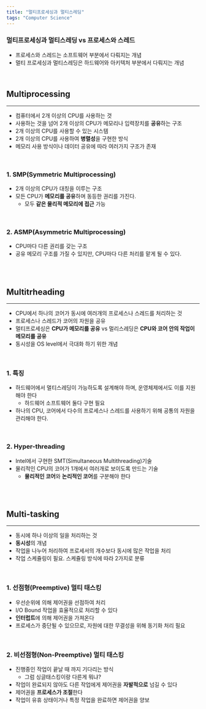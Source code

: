 ```yaml
---
title: "멀티프로세싱과 멀티스레딩"
tags: "Computer Science"
---
```






### 멀티프로세싱과 멀티스레딩 vs 프로세스와 스레드

- 프로세스와 스레드는 소프트웨어 부분에서 다뤄지는 개념
- 멀티 프로세싱과 멀티스레딩은 하드웨어와 아키텍처 부분에서 다뤄지는 개념

<br>

## Multiprocessing

<hr>

- 컴퓨터에서 2개 이상의 CPU를 사용하는 것
- 사용하는 것을 넘어 2개 이상의 CPU가 메모리나 입력장치를 **공유**하는 구조
- 2개 이상의 CPU를 사용할 수 있는 시스템
- 2개 이상의 CPU를 사용하여 **병렬성**을 구현한 방식
- 메모리 사용 방식이나 데이터 공유에 따라 여러가지 구조가 존재

<br>

### 1. SMP(Symmetric Multiprocessing)

- 2개 이상의 CPU가 대칭을 이루는 구조
- 모든 CPU가 **메모리를 공유**하며 동등한 권리를 가진다.
  - 모두 **같은 물리적 메모리에 접근** 가능

<br>

### 2. ASMP(Asymmetric Multiprocessing)

- CPU마다 다른 권리를 갖는 구조
- 공유 메모리 구조를 가질 수 있지만, CPU마다 다른 처리를 맡게 될 수 있다.

<br>

<br>

## Multitrheading

<hr>

- CPU에서 하나의 코어가 동시에 여러개의 프로세스나 스레드를 처리하는 것
- 프로세스나 스레드가 코어의 자원을 공유
- 멀티프로세싱은 **CPU가 메모리를 공유** vs 멀리스레딩은 **CPU와 코어 안의 작업이 메모리를 공유**
- 동시성을 OS level에서 극대화 하기 위한 개념

<br>

### 1. 특징

- 하드웨어에서 멀티스레딩이 가능하도록 설계해야 하며, 운영체제에서도 이를 지원해야 한다
  - 하드웨어 소프트웨어 둘다 구현 필요
- 하나의 CPU, 코어에서 다수의 프로세스나 스레드를 사용하기 위해 공통의 자원을 관리해야 한다.

<br>

### 2. Hyper-threading

- Intel에서 구현한 SMT(Simultaneous Multithreading)기술
- 물리적인 CPU의 코어가 1개에서 여러개로 보이도록 만드는 기술
  - **물리적인 코어**와 **논리적인 코어**를 구분해야 한다

<br>

<br>

## Multi-tasking

<hr>

- 동시에 하나 이상의 일을 처리하는 것
- **동시성**의 개념
- 작업을 나누어 처리하여 프로세서의 개수보다 동시에 많은 작업을 처리
- 작업 스케쥴링이 필요. 스케쥴링 방식에 따라 2가지로 분류

<br>

### 1. 선점형(Preemptive) 멀티 태스킹

- 우선순위에 의해 제어권을 선점하여 처리
- I/O Bound 작업을 효율적으로 처리할 수 있다
- **인터럽트**에 의해 제어권을 가져온다
- 프로세스가 중단될 수 있으므로, 자원에 대한 무결성을 위해 동기화 처리 필요

<br>

### 2. 비선점형(Non-Preemptive) 멀티 태스킹

- 진행중인 작업이 끝날 때 까지 기다리는 방식
  - 그럼 싱글태스킹이랑 다른게 뭐냐?
- 작업이 완료되지 않아도 다른 작업에게 제어권을 **자발적으로** 넘길 수 있다
- 제어권을 **프로세스가 조절**한다
- 작업이 유휴 상태이거나 특정 작업을 완료하면 제어권을 양보



